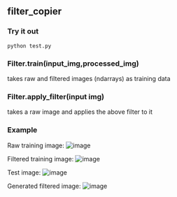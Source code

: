 ## filter_copier

### Try it out
```
python test.py
```

### Filter.train(input_img,processed_img)
takes raw and filtered images (ndarrays) as training data

### Filter.apply_filter(input img)
takes a raw image and applies the above filter to it

### Example

Raw training image:
![image](https://github.com/the-dg04/filter_copier/assets/69722491/22db8cf7-2ff4-440a-827e-8c010e212c31)

Filtered training image:
![image](https://github.com/the-dg04/filter_copier/assets/69722491/eae5e2c9-6948-423c-9852-4c79dea20dce)

Test image:
![image](https://github.com/the-dg04/filter_copier/assets/69722491/b7bbfcdf-0a48-4837-b819-1817d36cfee2)

Generated filtered image:
![image](https://github.com/the-dg04/filter_copier/assets/69722491/ecbf015f-57e1-4b75-b89c-b1f301657053)
